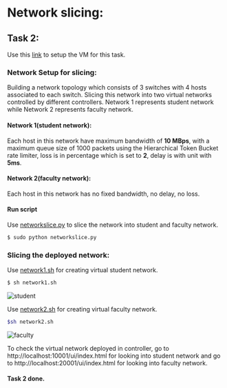 # Network slicing:

## Task 2:

Use this [link](http://ovx.onlab.us/wp-content/uploads/ovx-vm-x86_64-2014-10-14.zip) to setup the VM for this task.
### Network Setup for slicing:
Building a network topology which consists of 3 switches with 4 hosts associated to each switch. Slicing this network
into two virtual networks controlled by different controllers. Network 1 represents student network while Network 2 represents
faculty network.

#### Network 1(student network):
Each host in this network have maximum bandwidth of **10 MBps**, with a maximum queue size of 1000 packets using the Hierarchical 
Token Bucket rate limiter, loss is in percentage which is set to **2**, delay is with unit with **5ms**. 

#### Network 2(faculty network):
Each host in this network has no fixed bandwidth, no delay, no loss.

#### Run script
Use [networkslice.py](https://github.com/shreyakupadhyay/SDN-Project/blob/master/scripts/step2_network_slicing.py) to slice the network into student and faculty network.
```sh
$ sudo python networkslice.py
```

### Slicing the deployed network:
Use [network1.sh](https://github.com/shreyakupadhyay/SDN-Datacenter/blob/master/scripts/step2_slicing_student_network.sh) for creating virtual student network. 
```sh
$ sh network1.sh
```
![student](https://user-images.githubusercontent.com/9116745/33593327-e77d1978-d9b4-11e7-8d70-53b32bead8b7.png)


Use [network2.sh](https://github.com/shreyakupadhyay/SDN-Datacenter/blob/master/scripts/step2_slicing_faculty_network.sh) for creating virtual faculty network.
```sh
$sh network2.sh
```
![faculty](https://user-images.githubusercontent.com/9116745/33593400-3a536ada-d9b5-11e7-913d-5b88dbc3f249.png)


To check the virtual network deployed in controller, go to http://localhost:10001/ui/index.html for looking into student network and go to http://localhost:20001/ui/index.html for looking into faculty network.

#### Task 2 done.
